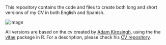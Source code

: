 This repository contains the code and files to create both long and short versions of my CV in both English and Spanish. 

![image](https://user-images.githubusercontent.com/45215832/121449655-dbb3c580-c95f-11eb-9a17-bca19e586950.png)

All versions are based on the cv created by [Adam Kirosingh](https://github.com/akirosingh), using the the [vitae](https://github.com/mitchelloharawild/vitae) package in R. For a description, please check his [CV repository](https://github.com/akirosingh/CV).
